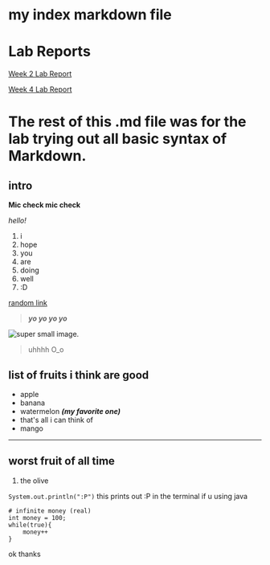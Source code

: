 # my index markdown file

# Lab Reports
[Week 2 Lab Report](https://gabrielseventhucsd25.github.io/cse15l-lab-reports/week2-lab-report)

[Week 4 Lab Report](https://gabrielseventhucsd25.github.io/cse15l-lab-reports/week4-lab-report)


# The rest of this .md file was for the lab trying out all basic syntax of Markdown.


## intro
**Mic check mic check**

_hello!_

1. i
2. hope 
3. you
4. are
5. doing
6. well 
7. :D

[random link][1]

> ***yo yo yo yo*** 

[1]: https://en.wikipedia.org/wiki/Toilet_paper_orientation


![super small image](https://cdn.discordapp.com/attachments/824842010808287262/951294438339141652/iu.png).

> uhhhh O_o

## list of fruits i think are good
* apple 
* banana
* watermelon ***(my favorite one)***
* that's all i can think of
* mango

***

## worst fruit of all time
1. the olive

`System.out.println(":P")` this prints out :P in the terminal if u using java

```
# infinite money (real)
int money = 100;
while(true){
    money++
}
```
ok thanks 
